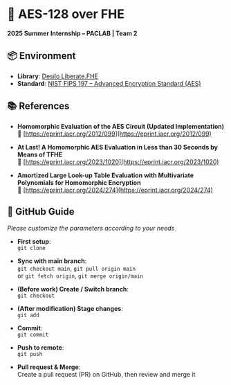 # 🔐 AES-128 over FHE  
**2025 Summer Internship – PACLAB | Team 2**

## 📦 Environment  
- **Library**: [Desilo Liberate.FHE](https://fhe.desilo.dev/latest/)  
- **Standard**: [NIST FIPS 197 – Advanced Encryption Standard (AES)](https://doi.org/10.6028/NIST.FIPS.197-upd1)

## 📚 References  

- **Homomorphic Evaluation of the AES Circuit (Updated Implementation)**  
   🔗 [https://eprint.iacr.org/2012/099](https://eprint.iacr.org/2012/099)

- **At Last! A Homomorphic AES Evaluation in Less than 30 Seconds by Means of TFHE**  
   🔗 [https://eprint.iacr.org/2023/1020](https://eprint.iacr.org/2023/1020)

- **Amortized Large Look-up Table Evaluation with Multivariate Polynomials for Homomorphic Encryption**  
   🔗 [https://eprint.iacr.org/2024/274](https://eprint.iacr.org/2024/274)

## 🤝 GitHub Guide  

*Please customize the parameters according to your needs*

- **First setup**:  
  `git clone`

- **Sync with main branch**:  
  `git checkout main`, `git pull origin main`  
  or
  `git fetch origin`, `git merge origin/main`

- **(Before work) Create / Switch branch**:  
  `git checkout`

- **(After modification) Stage changes**:  
  `git add`

- **Commit**:  
  `git commit`

- **Push to remote**:  
  `git push`

- **Pull request & Merge**:  
  Create a pull request (PR) on GitHub, then review and merge it

